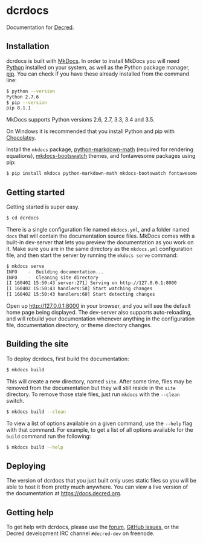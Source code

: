 # dcrdocs

Documentation for [Decred].

## Installation

dcrdocs is built with [MkDocs]. In order to install MkDocs you will need [Python] installed on your system, as well as the Python package manager, [pip]. You can check if you have these already installed from the command line:

```bash
$ python --version
Python 2.7.6
$ pip --version
pip 8.1.1
```

MkDocs supports Python versions 2.6, 2.7, 3.3, 3.4 and 3.5.

On Windows it is recommended that you install Python and pip with [Chocolatey].

Install the `mkdocs` package, [python-markdown-math] \(required for rendering equations\), [mkdocs-bootswatch] themes, and fontawesome packages using pip:

```bash
$ pip install mkdocs python-markdown-math mkdocs-bootswatch fontawesome-markdown
```

## Getting started

Getting started is super easy.

```bash
$ cd dcrdocs
```

There is a single configuration file named `mkdocs.yml`, and a folder named `docs` that will contain the documentation source files. MkDocs comes with a built-in dev-server that lets you preview the documentation as you work on it. Make sure you are in the same directory as the `mkdocs.yml` configuration file, and then start the server by running the `mkdocs serve` command:

```bash
$ mkdocs serve
INFO    -  Building documentation...
INFO    -  Cleaning site directory
[I 160402 15:50:43 server:271] Serving on http://127.0.0.1:8000
[I 160402 15:50:43 handlers:58] Start watching changes
[I 160402 15:50:43 handlers:60] Start detecting changes
```

Open up <http://127.0.0.1:8000> in your browser, and you will see the default home page being displayed. The dev-server also supports auto-reloading, and will rebuild your documentation whenever anything in the configuration file, documentation directory, or theme directory changes.

## Building the site

To deploy dcrdocs, first build the documentation:

```bash
$ mkdocs build
```

This will create a new directory, named `site`. After some time, files may be removed from the documentation but they will still reside in the `site` directory. To remove those stale files, just run `mkdocs` with the `--clean` switch.

```bash
$ mkdocs build --clean
```

To view a list of options available on a given command, use the `--help` flag with that command. For example, to get a list of all options available for the `build` command run the following:

```bash
$ mkdocs build --help
```

## Deploying

The version of dcrdocs that you just built only uses static files so you will be able to host it from pretty much anywhere. You can view a live version of the documentation at https://docs.decred.org.

## Getting help

To get help with dcrdocs, please use the [forum], [GitHub issues], or the Decred development IRC channel `#decred-dev` on freenode.

[Chocolatey]: https://chocolatey.org
[Decred]: https://github.com/decred
[forum]: https://forum.decred.org
[GitHub issues]: https://github.com/decred/dcrdocs/issues
[mkdocs-bootswatch]: https://mkdocs.github.io/mkdocs-bootswatch
[MkDocs]: https://mkdocs.org
[pip]: http://pip.readthedocs.org/en/latest/installing.html
[python-markdown-math]: https://pypi.python.org/pypi/python-markdown-math
[Python]: https://www.python.org
